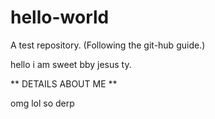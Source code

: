 # hello-world
A test repository. (Following the git-hub guide.)



hello i am sweet bby jesus ty.


** DETAILS ABOUT ME **

omg lol so derp
